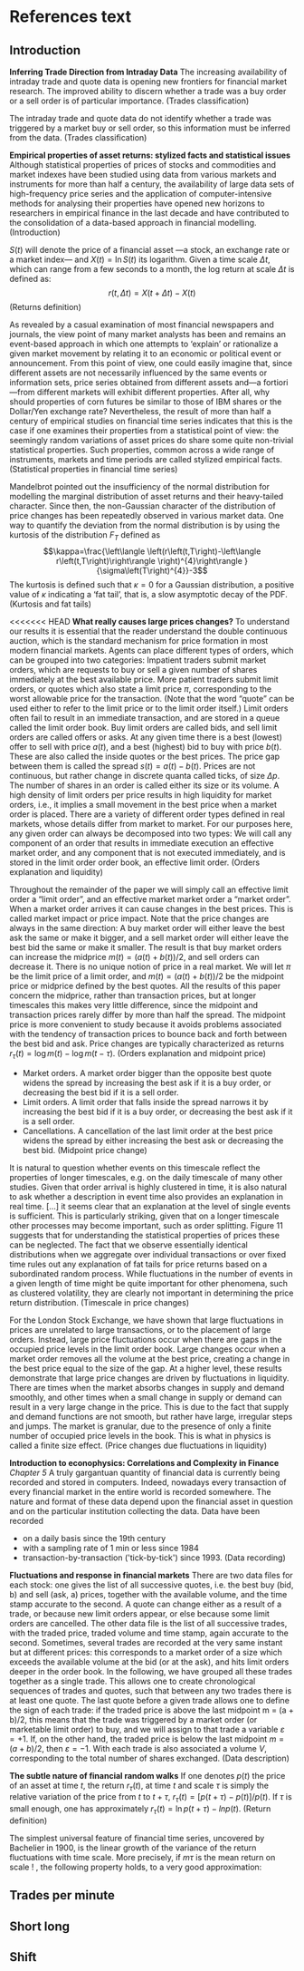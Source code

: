 # References text

## Introduction

**Inferring Trade Direction from Intraday Data**
The increasing availability of intraday trade and quote data is opening new
frontiers for financial market research. The improved ability to discern
whether a trade was a buy order or a sell order is of particular importance.
(Trades classification)

The intraday trade and quote data do not identify whether a trade was
triggered by a market buy or sell order, so this information must be inferred
from the data.
(Trades classification)

**Empirical properties of asset returns: stylized facts and statistical issues**
Although statistical properties of prices of stocks and commodities and market
indexes have been studied using data from various markets and instruments for
more than half a century, the availability of large data sets of high-frequency
price series and the application of computer-intensive methods for analysing
their properties have opened new horizons to researchers in empirical finance
in the last decade and have contributed to the consolidation of a data-based
approach in financial modelling.
(Introduction)

$S\left(t\right)$ will denote the price of a financial asset —a stock, an
exchange rate or a market index— and $X\left(t\right) = \ln S\left(t\right)$
its logarithm. Given a time scale $\Delta t$, which can range from a few
seconds to a month, the log return at scale $\Delta t$ is defined as:
$$r\left(t,\Delta t\right)=X\left(t+\Delta t\right)-X\left(t\right)$$
(Returns definition)

As revealed by a casual examination of most financial newspapers and journals,
the view point of many market analysts has been and remains an event-based
approach in which one attempts to ‘explain’ or rationalize a given market
movement by relating it to an economic or political event or announcement.
From this point of view, one could easily imagine that, since different assets
are not necessarily influenced by the same events or information sets, price
series obtained from different assets and—a fortiori—from different markets
will exhibit different properties. After all, why should properties of corn
futures be similar to those of IBM shares or the Dollar/Yen exchange rate?
Nevertheless, the result of more than half a century of empirical studies on
financial time series indicates that this is the case if one examines their
properties from a statistical point of view: the seemingly random variations
of asset prices do share some quite non-trivial statistical properties. Such
properties, common across a wide range of instruments, markets and time
periods are called stylized empirical facts.
(Statistical properties in financial time series)

Mandelbrot pointed out the insufficiency of the normal distribution for
modelling the marginal distribution of asset returns and their heavy-tailed
character. Since then, the non-Gaussian character of the distribution of price
changes has been repeatedly observed in various market data. One way to
quantify the deviation from the normal distribution is by using the kurtosis of
the distribution $F_T$ defined as
$$\kappa=\frac{\left\langle \left(r\left(t,T\right)-\left\langle
  r\left(t,T\right)\right\rangle \right)^{4}\right\rangle }
  {\sigma\left(T\right)^{4}}-3$$
The kurtosis is defined such that $\kappa = 0$ for a Gaussian distribution, a
positive value of $\kappa$ indicating a ‘fat tail’, that is, a slow asymptotic
decay of the PDF.
(Kurtosis and fat tails)

<<<<<<< HEAD
**What really causes large prices changes?**
To understand our results it is essential that the reader understand the double
continuous auction, which is the standard mechanism for price formation in most
modern financial markets. Agents can place different types of orders, which can
be grouped into two categories: Impatient traders submit market orders, which
are requests to buy or sell a given number of shares immediately at the best
available price. More patient traders submit limit orders, or quotes which also
state a limit price $\pi$, corresponding to the worst allowable price for the
transaction. (Note that the word “quote” can be used either to refer to the
limit price or to the limit order itself.) Limit orders often fail to result in
an immediate transaction, and are stored in a queue called the limit order book.
Buy limit orders are called bids, and sell limit orders are called offers or
asks. At any given time there is a best (lowest) offer to sell with price $a(t)$,
and a best (highest) bid to buy with price $b(t)$. These are also called the
inside quotes or the best prices. The price gap between them is called the
spread $s(t) = a(t)−b(t)$. Prices are not continuous, but rather change in
discrete quanta called ticks, of size $\Delta p$. The number of shares in an
order is called either its size or its volume.
A high density of limit orders per price results in high liquidity for market
orders, i.e., it implies a small movement in the best price when a market order
is placed. There are a variety of different order types defined in real markets,
whose details differ from market to market. For our purposes here, any given
order can always be decomposed into two types: We will call any component of an
order that results in immediate execution an effective market order, and any
component that is not executed immediately, and is stored in the limit order
order book, an effective limit order.
(Orders explanation and liquidity)

Throughout the remainder of the paper we will simply call an effective limit
order a “limit order”, and an effective market market order a “market order”.
When a market order arrives it can cause changes in the best prices. This is
called market impact or price impact. Note that the price changes are always in
the same direction: A buy market order will either leave the best ask the same
or make it bigger, and a sell market order will either leave the best bid the
same or make it smaller. The result is that buy market orders can increase the
midprice $m(t) = (a(t) + b(t))/2$, and sell orders can decrease it.
There is no unique notion of price in a real market. We will let $\pi$ be the
limit price of a limit order, and $m(t) = (a(t) + b(t))/2$ be the midpoint
price or midprice defined by the best quotes. All the results of this paper
concern the midprice, rather than transaction prices, but at longer timescales
this makes very little difference, since the midpoint and transaction prices
rarely differ by more than half the spread. The midpoint price is more
convenient to study because it avoids problems associated with the tendency of
transaction prices to bounce back and forth between the best bid and ask. Price
changes are typically characterized as returns
$r_{\tau}(t) = \log m(t) − \log m(t − \tau)$.
(Orders explanation and midpoint price)

* Market orders. A market order bigger than the opposite best quote widens the
  spread by increasing the best ask if it is a buy order, or decreasing the
  best bid if it is a sell order.
* Limit orders. A limit order that falls inside the spread narrows it by
  increasing the best bid if it is a buy order, or decreasing the best ask if
  it is a sell order.
* Cancellations. A cancellation of the last limit order at the best price
  widens the spread by either increasing the best ask or decreasing the best
  bid.
(Midpoint price change)

It is natural to question whether events on this timescale reflect the
properties of longer timescales, e.g. on the daily timescale of many other
studies. Given that order arrival is highly clustered in time, it is also
natural to ask whether a description in event time also provides an explanation
in real time. [...] it seems clear that an explanation at the level of single
events is sufficient. This is particularly striking, given that on a longer
timescale other processes may become important, such as order splitting.
Figure 11 suggests that for understanding the statistical properties of prices
these can be neglected. The fact that we observe essentially identical
distributions when we aggregate over individual transactions or over fixed time
rules out any explanation of fat tails for price returns based on a subordinated
random process. While fluctuations in the number of events in a given length of
time might be quite important for other phenomena, such as clustered volatility,
they are clearly not important in determining the price return distribution.
(Timescale in price changes)

For the London Stock Exchange, we have shown that large fluctuations in prices
are unrelated to large transactions, or to the placement of large orders.
Instead, large price fluctuations occur when there are gaps in the occupied
price levels in the limit order book. Large changes occur when a market order
removes all the volume at the best price, creating a change in the best price
equal to the size of the gap.
At a higher level, these results demonstrate that large price changes are driven
by fluctuations in liquidity. There are times when the market absorbs changes
in supply and demand smoothly, and other times when a small change in supply or
demand can result in a very large change in the price. This is due to the fact
that supply and demand functions are not smooth, but rather have large,
irregular steps and jumps. The market is granular, due to the presence of only a
finite number of occupied price levels in the book. This is what in physics is
called a finite size effect.
(Price changes due fluctuations in liquidity)

**Introduction to econophysics: Correlations and Complexity in Finance**
_Chapter 5_
A truly gargantuan quantity of financial data is currently being recorded and
stored  in  computers.  Indeed,  nowadays  every  transaction  of  every
financial market in the entire world is recorded somewhere. The nature and
format of these  data  depend  upon  the  financial asset in question and on
the particular institution collecting the data. Data have been recorded

* on a daily basis since the 19th century
* with a sampling rate of 1 min or less since 1984
* transaction-by-transaction ('tick-by-tick') since 1993.
(Data recording)

**Fluctuations and response in financial markets**
There are two data files for each stock: one gives the list of all successive
quotes, i.e. the best buy (bid, b) and sell (ask, a) prices, together with the
available volume, and the time stamp accurate to the second. A quote can change
either as a result of a trade, or because new limit orders appear, or else
because some limit orders are cancelled. The other data file is the list of all
successive trades, with the traded price, traded volume and time stamp, again
accurate to the second. Sometimes, several trades are recorded at the very same
instant but at different prices: this corresponds to a market order of a size
which exceeds the available volume at the bid (or at the ask), and hits limit
orders deeper in the order book. In the following, we have grouped all these
trades together as a single trade. This allows one to create chronological
sequences of trades and quotes, such that between any two trades there is at
least one quote. The last quote before a given trade allows one to define the
sign of each trade: if the traded price is above the last midpoint
m = (a + b)/2, this means that the trade was triggered by a market order (or
marketable limit order) to buy, and we will assign to that trade a variable
$\varepsilon = +1$. If, on the other hand, the traded price is below the last
midpoint $m = (a + b)/2$, then $\varepsilon = −1$. With each trade is also
associated a volume $V$, corresponding to the total number of shares exchanged.
(Data description)

**The subtle nature of financial random walks**
If one denotes $p(t)$ the price of an asset at time $t$, the return $r_{\tau}(t)$,
at time $t$ and scale $\tau$ is simply the relative variation of the price from
$t$ to $t + \tau$, $r_{\tau}(t) = [p(t + \tau) − p(t)] / p(t)$. If $\tau$ is
small enough, one has approximately $r_{\tau} (t) = \ln p(t + \tau) − ln p(t)$.
(Return definition)

The simplest universal feature of financial time series, uncovered by Bachelier
in 1900, is the linear growth of the variance of the return fluctuations with
time scale. More precisely, if $m  \tau$ is the mean return on scale ! , the following
property holds, to a very good approximation:

## Trades per minute


## Short long



## Shift
